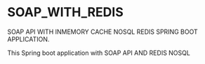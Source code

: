 # SOAP_WITH_REDIS
SOAP API WITH INMEMORY CACHE NOSQL REDIS  SPRING BOOT APPLICATION.

This Spring boot application with SOAP API AND REDIS NOSQL
